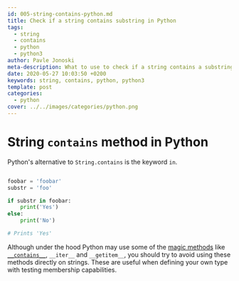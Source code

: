 ```yaml
---
id: 005-string-contains-python.md
title: Check if a string contains substring in Python
tags:
  - string
  - contains
  - python
  - python3
author: Pavle Jonoski
meta-description: What to use to check if a string contains a substring in Python
date: 2020-05-27 10:03:50 +0200
keywords: string, contains, python, python3
template: post
categories:
  - python
cover: ../../images/categories/python.png
---
```


# String `contains` method in Python

Python's alternative to `String.contains` is the keyword `in`.

```python

foobar = 'foobar'
substr = 'foo'

if substr in foobar:
    print('Yes')
else:
    print('No')

# Prints 'Yes'
```

Although under the hood Python may use some of the [magic methods](https://docs.python.org/3/reference/datamodel.html#special-method-names) like
[`__contains__`](https://docs.python.org/3/reference/datamodel.html#object.__contains__), `__iter__` and `__getitem__`, you should try to avoid using
these methods directly on strings. These are useful when defining your own type
with testing membership capabilities.
